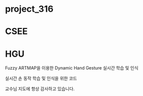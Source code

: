 # project_316
# CSEE
# HGU

Fuzzy ARTMAP을 이용한 
Dynamic Hand Gesture 실시간 학습 및 인식


실시간 손 동작 학습 및 인식을 위한 코드

교수님 지도에 항상 감사하고 있습니다.
